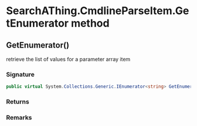 # SearchAThing.CmdlineParseItem.GetEnumerator method
## GetEnumerator()
retrieve the list of values for a parameter array item

### Signature
```csharp
public virtual System.Collections.Generic.IEnumerator<string> GetEnumerator()
```
### Returns

### Remarks


